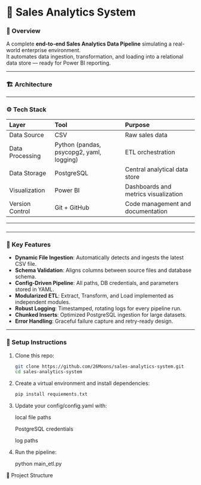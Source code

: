 # 🧠 Sales Analytics System

### 🚀 Overview
A complete **end-to-end Sales Analytics Data Pipeline** simulating a real-world enterprise environment.  
It automates data ingestion, transformation, and loading into a relational data store — ready for Power BI reporting.

---

### 🏗️ Architecture


---

### ⚙️ Tech Stack

| Layer | Tool | Purpose |
|:--|:--|:--|
| Data Source | CSV | Raw sales data |
| Data Processing | Python (pandas, psycopg2, yaml, logging) | ETL orchestration |
| Data Storage | PostgreSQL | Central analytical data store |
| Visualization | Power BI | Dashboards and metrics visualization |
| Version Control | Git + GitHub | Code management and documentation |

---

###
---

### 🧩 Key Features

- **Dynamic File Ingestion**: Automatically detects and ingests the latest CSV file.
- **Schema Validation**: Aligns columns between source files and database schema.
- **Config-Driven Pipeline**: All paths, DB credentials, and parameters stored in YAML.
- **Modularized ETL**: Extract, Transform, and Load implemented as independent modules.
- **Robust Logging**: Timestamped, rotating logs for every pipeline run.
- **Chunked Inserts**: Optimized PostgreSQL ingestion for large datasets.
- **Error Handling**: Graceful failure capture and retry-ready design.

---

### 🧠 Setup Instructions

1. Clone this repo:
   ```bash
   git clone https://github.com/26Moons/sales-analytics-system.git
   cd sales-analytics-system


1. Create a virtual environment and install dependencies:
   ```bash
   pip install requiements.txt


3. Update your config/config.yaml with:

   local file paths
   
   PostgreSQL credentials
   
   log paths

4. Run the pipeline:

   python main_etl.py

  
 📁 Project Structure
 
